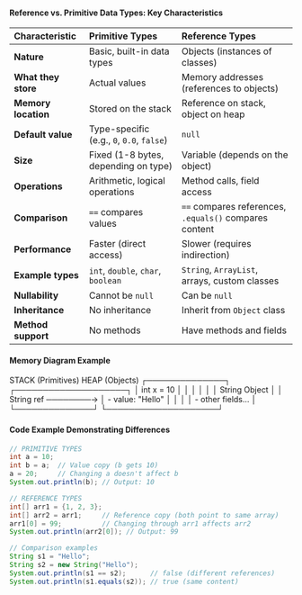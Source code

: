 #### Reference vs. Primitive Data Types: Key Characteristics

| Characteristic | Primitive Types | Reference Types |
| :--- | :--- | :--- |
| **Nature** | Basic, built-in data types | Objects (instances of classes) |
| **What they store** | Actual values | Memory addresses (references to objects) |
| **Memory location** | Stored on the stack | Reference on stack, object on heap |
| **Default value** | Type-specific (e.g., `0`, `0.0`, `false`) | `null` |
| **Size** | Fixed (1-8 bytes, depending on type) | Variable (depends on the object) |
| **Operations** | Arithmetic, logical operations | Method calls, field access |
| **Comparison** | `==` compares values | `==` compares references, `.equals()` compares content |
| **Performance** | Faster (direct access) | Slower (requires indirection) |
| **Example types** | `int`, `double`, `char`, `boolean` | `String`, `ArrayList`, arrays, custom classes |
| **Nullability** | Cannot be `null` | Can be `null` |
| **Inheritance** | No inheritance | Inherit from `Object` class |
| **Method support** | No methods | Have methods and fields |

#### Memory Diagram Example
STACK (Primitives) HEAP (Objects)
┌──────────────┐ ┌────────────────────┐
│ int x = 10 │ │ │
│ │ │ String Object │
│ String ref ────────→ │ - value: "Hello" │
│ │ │ - other fields... │
└──────────────┘ └────────────────────┘
#### Code Example Demonstrating Differences

```java
// PRIMITIVE TYPES
int a = 10;
int b = a;  // Value copy (b gets 10)
a = 20;     // Changing a doesn't affect b
System.out.println(b); // Output: 10

// REFERENCE TYPES
int[] arr1 = {1, 2, 3};
int[] arr2 = arr1;     // Reference copy (both point to same array)
arr1[0] = 99;          // Changing through arr1 affects arr2
System.out.println(arr2[0]); // Output: 99

// Comparison examples
String s1 = "Hello";
String s2 = new String("Hello");
System.out.println(s1 == s2);      // false (different references)
System.out.println(s1.equals(s2)); // true (same content)
